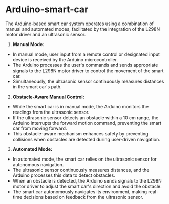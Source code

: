 # Arduino-smart-car
The Arduino-based smart car system operates using a combination of manual and
automated modes, facilitated by the integration of the L298N motor driver and an
ultrasonic sensor.
1. **Manual Mode:**
 - In manual mode, user input from a remote control or designated input device is
received by the Arduino microcontroller.
 - The Arduino processes the user's commands and sends appropriate signals to the
L298N motor driver to control the movement of the smart car.
 - Simultaneously, the ultrasonic sensor continuously measures distances in the smart
car's path.
2. **Obstacle-Aware Manual Control:**
 - While the smart car is in manual mode, the Arduino monitors the readings from the
ultrasonic sensor.
 - If the ultrasonic sensor detects an obstacle within a 10 cm range, the Arduino
interrupts the forward motion command, preventing the smart car from moving forward.
 - This obstacle-aware mechanism enhances safety by preventing collisions when
obstacles are detected during user-driven navigation.
3. **Automated Mode:**
 - In automated mode, the smart car relies on the ultrasonic sensor for autonomous
navigation.
 - The ultrasonic sensor continuously measures distances, and the Arduino processes
this data to detect obstacles.
 - When an obstacle is detected, the Arduino sends signals to the L298N motor driver
to adjust the smart car's direction and avoid the obstacle.
 - The smart car autonomously navigates its environment, making real-time decisions
based on feedback from the ultrasonic sensor.
